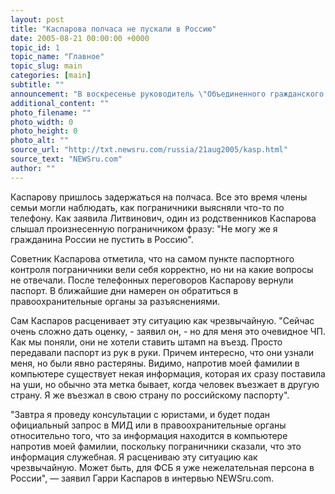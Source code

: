 ```yaml
---
layout: post
title: "Каспарова полчаса не пускали в Россию"
date: 2005-08-21 00:00:00 +0000
topic_id: 1
topic_name: "Главное"
topic_slug: main
categories: [main]
subtitle: ""
announcement: "В воскресенье руководитель \"Объединенного гражданского фронта\" Гарри Каспарова был задержан при пересечении границы в аэропорту \"Домодедово\". Как сообщила NEWSru.com советник Каспарова Марина Литвинович, политик и гроссмейстер возвращался с семьей из отпуска в Хорватии. Примерно в 19:00 на пункте паспортного контроля, который вся семья прошла беспрепятственно, у самого Каспарова без объяснения причин был отобран паспорт."
additional_content: ""
photo_filename: ""
photo_width: 0
photo_height: 0
photo_alt: ""
source_url: "http://txt.newsru.com/russia/21aug2005/kasp.html"
source_text: "NEWSru.com"
author: ""
---
```

Каспарову пришлось задержаться на полчаса. Все это время члены семьи могли наблюдать, как пограничники выясняли что-то по телефону. Как заявила Литвинович, один из родственников Каспарова слышал произнесенную пограничником фразу: "Не могу же я гражданина России не пустить в Россию".

Советник Каспарова отметила, что на самом пункте паспортного контроля пограничники вели себя корректно, но ни на какие вопросы не отвечали. После телефонных переговоров Каспарову вернули паспорт. В ближайшие дни намерен он обратиться в правоохранительные органы за разъяснениями.

Сам Каспаров расценивает эту ситуацию как чрезвычайную. "Сейчас очень сложно дать оценку, - заявил он, - но для меня это очевидное ЧП. Как мы поняли, они не хотели ставить штамп на въезд. Просто передавали паспорт из рук в руки. Причем интересно, что они узнали меня, но были явно растеряны. Видимо, напротив моей фамилии в компьютере существует некая информация, которая их сразу поставила на уши, но обычно эта метка бывает, когда человек въезжает в другую страну. Я же въезжал в свою страну по российскому паспорту".

"Завтра я проведу консультации с юристами, и будет подан официальный запрос в МИД или в правоохранительные органы относительно того, что за информация находится в компьютере напротив моей фамилии, поскольку пограничники сказали, что это информация служебная. Я расцениваю эту ситуацию как чрезвычайную. Может быть, для ФСБ я уже нежелательная персона в России", &mdash; заявил Гарри Каспаров в интервью NEWSru.com.
